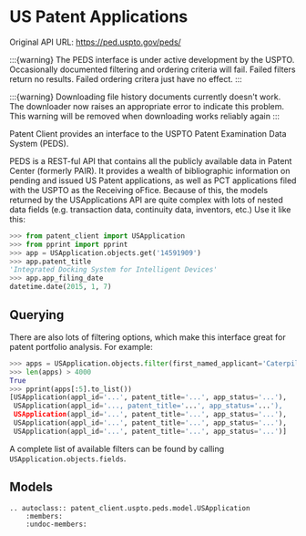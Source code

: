 # US Patent Applications

Original API URL: <https://ped.uspto.gov/peds/>

:::{warning}
The PEDS interface is under active development by the USPTO. Occasionally documented filtering
and ordering criteria will fail. Failed filters return no results. Failed ordering critera just
have no effect.
:::

:::{warning}
Downloading file history documents currently doesn't work. The downloader now raises an appropriate
error to indicate this problem. This warning will be removed when downloading works reliably again
:::

Patent Client provides an interface to the USPTO Patent Examination Data System (PEDS).


PEDS is a REST-ful API that contains all the publicly available data in Patent Center (formerly PAIR). 
It provides a wealth of bibliographic information on pending and issued US Patent applications, as well as PCT 
applications filed with the USPTO as the Receiving oFfice. Because of this, the models returned by the USApplications API are quite complex with lots of nested data fields (e.g. transaction data, continuity data, inventors, etc.)
Use it like this:

```python
>>> from patent_client import USApplication
>>> from pprint import pprint
>>> app = USApplication.objects.get('14591909')
>>> app.patent_title
'Integrated Docking System for Intelligent Devices'
>>> app.app_filing_date
datetime.date(2015, 1, 7)
```

## Querying

There are also lots of filtering options, which make this interface great for patent
portfolio analysis. For example:

```python
>>> apps = USApplication.objects.filter(first_named_applicant='Caterpillar')
>>> len(apps) > 4000
True
>>> pprint(apps[:5].to_list())
[USApplication(appl_id='...', patent_title='...', app_status='...'),
 USApplication(appl_id='..., patent_title='...', app_status='...'),
 USApplication(appl_id='...', patent_title='...', app_status='...'),
 USApplication(appl_id='...', patent_title='...', app_status='...'),
 USApplication(appl_id='...', patent_title='...', app_status='...')]
```

A complete list of available filters can be found by calling `USApplication.objects.fields`.

## Models

```{eval-rst}
.. autoclass:: patent_client.uspto.peds.model.USApplication
    :members:
    :undoc-members:
```
